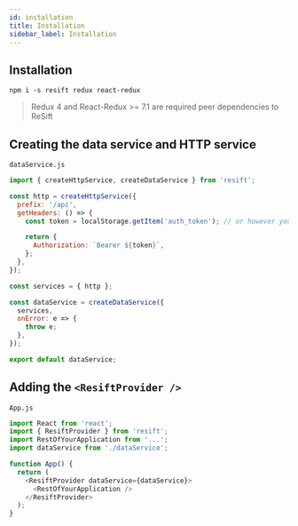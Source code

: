 ```yaml
---
id: installation
title: Installation
sidebar_label: Installation
---
```


## Installation

```
npm i -s resift redux react-redux
```

> Redux 4 and React-Redux >= 7.1 are required peer dependencies to ReSift

## Creating the data service and HTTP service

`dataService.js`

```js
import { createHttpService, createDataService } from 'resift';

const http = createHttpService({
  prefix: '/api',
  getHeaders: () => {
    const token = localStorage.getItem('auth_token'); // or however you get your authentication token

    return {
      Authorization: `Bearer ${token}`,
    };
  },
});

const services = { http };

const dataService = createDataService({
  services,
  onError: e => {
    throw e;
  },
});

export default dataService;
```

## Adding the `<ResiftProvider />`

`App.js`

```js
import React from 'react';
import { ResiftProvider } from 'resift';
import RestOfYourApplication from '...';
import dataService from './dataService';

function App() {
  return (
    <ResiftProvider dataService={dataService}>
      <RestOfYourApplication />
    </ResiftProvider>
  );
}
```
